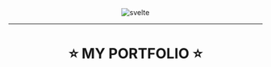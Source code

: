 <div align="center">
  <img src="https://img.shields.io/static/v1?label=%20&labelColor=18191F&message=SVELTE&color=1947E5&logo=SVELTE&logoColor=FFBD12&style=for-the-badge" alt="svelte">
</div>
<hr>
<h1 align="center"> ⭐ MY PORTFOLIO ⭐  </h1>
